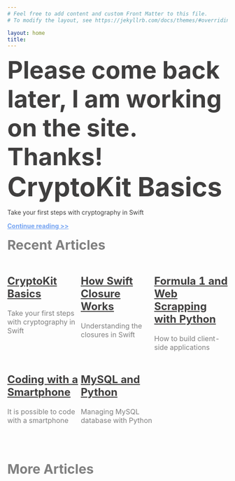 ```yaml
---
# Feel free to add content and custom Front Matter to this file.
# To modify the layout, see https://jekyllrb.com/docs/themes/#overriding-theme-defaults

layout: home
title: 
---
```

<h1 style="font-size: 55px; color: #403F3F; margin: 0px 0px"><b>Please come back later, I am working on the site. Thanks!</b></h1>
<h1 style="font-size: 60px; color: #403F3F; margin: 0px 0px"><b>CryptoKit Basics</b></h1>
<p style="color: #403F3F">Take your first steps with cryptography in Swift</p>
<a style="color: #75A4F2" href="https://www.javiercarrilloblog.com/coding/15/06/2021/CryptoKit.html"><b>Continue reading >></b></a>
<br>
<br>
<h2 style="font-size: 30px; color: gray; margin: 0px 0px"><b>Recent Articles</b></h2>
<table style="width: 100%; horizontal-align: left; margin-left: 0px">
  <tr>
    <td style="border-style: hidden; width: 33%; text-align: left; vertical-align: top; padding: 0px">
      <a style="color: #403F3F" href="https://www.javiercarrilloblog.com/coding/15/06/2021/CryptoKit.html"><h2><b>CryptoKit Basics</b></h2></a>
      <p style="color: gray">Take your first steps with cryptography in Swift</p>
    </td>
    <td style="border-style: hidden; width: 33%; text-align: left; vertical-align: top; padding: 0px">
      <a style="color: #403F3F" href="https://www.javiercarrilloblog.com/coding/17/05/2021/SwiftClosures.html"><h2><b>How Swift Closure Works</b></h2></a>
      <p style="color: gray">Understanding the closures in Swift</p>
    </td>
    <td style="border-style: hidden; width: 33%; text-align: left; vertical-align: top; padding: 0px">
      <a style="color: #403F3F" href="https://www.javiercarrilloblog.com/coding/15/04/2021/Formula1WebScraping.html"><h2><b>Formula 1 and Web Scrapping with Python</b></h2></a>
      <p style="color: gray">How to build client-side applications</p>
    </td>
  </tr>
  <tr style="background-color: #FDFDFD">
    <td style="border-style: hidden; width: 33%; text-align: left; vertical-align: top; padding: 0px">
      <a style="color: #403F3F" href="https://www.javiercarrilloblog.com/coding/15/03/2021/Coding_with_smartphone.html"><h2><b>Coding with a Smartphone</b></h2></a>
      <p style="color: gray">It is possible to code with a smartphone</p>
    </td>
    <td style="border-style: hidden; width: 33%; text-align: left; vertical-align: top; padding: 0px">
      <a style="color: #403F3F" href="https://www.javiercarrilloblog.com/coding/15/02/2021/MySQLPython.html"><h2><b>MySQL and Python</b></h2></a>
      <p style="color: gray">Managing MySQL database with Python</p>
    </td>
    <td style="border-style: hidden; width: 33%; text-align: left; vertical-align: top; padding: 0px">
    </td>
  </tr>
</table>
<br>
<br>
<br>
<h1 style="font-size: 30px; color: gray; margin: 0px 0px"><b>More Articles</b></h1>